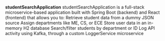 **studentSearchApplication**
studentSearchApplication is a full-stack microservice-based application built with Spring Boot (backend) and React (frontend) that allows you to:
Retrieve student data from a dummy JSON source
Assign departments like ME, CS, or ECE
Store user data in an in-memory H2 database
Search/filter students by department or ID
Log API activity using Kafka, through a custom LoggerService microservice
